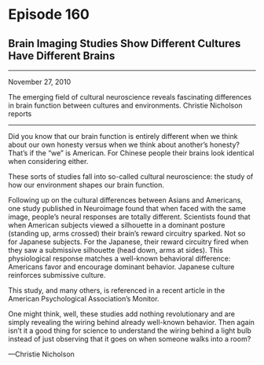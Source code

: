 # Episode 160

## Brain Imaging Studies Show Different Cultures Have Different Brains

---

November 27, 2010

The emerging field of cultural neuroscience reveals fascinating differences in brain function between cultures and environments. Christie Nicholson reports

---

Did you know that our brain function is entirely different when we think about our own honesty versus when we think about another’s honesty? That’s if the “we” is American. For Chinese people their brains look identical when considering either.

These sorts of studies fall into so-called cultural neuroscience: the study of how our environment shapes our brain function.

Following up on the cultural differences between Asians and Americans, one study published in Neuroimage found that when faced with the same image, people’s neural responses are totally different. Scientists found that when American subjects viewed a silhouette in a dominant posture (standing up, arms crossed) their brain’s reward circuitry sparked. Not so for Japanese subjects. For the Japanese, their reward circuitry fired when they saw a submissive silhouette (head down, arms at sides). This physiological response matches a well-known behavioral difference: Americans favor and encourage dominant behavior. Japanese culture reinforces submissive culture.

This study, and many others, is referenced in a recent article in the American Psychological Association’s Monitor.

One might think, well, these studies add nothing revolutionary and are simply revealing the wiring behind already well-known behavior. Then again isn’t it a good thing for science to understand the wiring behind a light bulb instead of just observing that it goes on when someone walks into a room?

—Christie Nicholson


